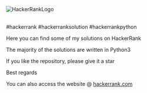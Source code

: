 <img src="https://camo.githubusercontent.com/49e713e1463692beaff7b552eb60511454485659f6131286eeab9db84e91840a/68747470733a2f2f69302e77702e636f6d2f6772616473696e67616d65732e636f6d2f77702d636f6e74656e742f75706c6f6164732f323031362f30352f3835363737315f3636383232343035333139373834315f313934333639393030395f6f2e706e67" alt="HackerRankLogo">
<br/>
<br/>

#hackerrank #hackerranksolution #hackerrankpython

<p>Here you can find some of my solutions on HackerRank</p>
<p>The majority of the solutions are written in Python3</p>
<p>If you like the repository, please give it a star</p>
<p>Best regards</p>
<p>You can also access the website @ <a href="https://www.hackerrank.com/">hackerrank.com</a>
